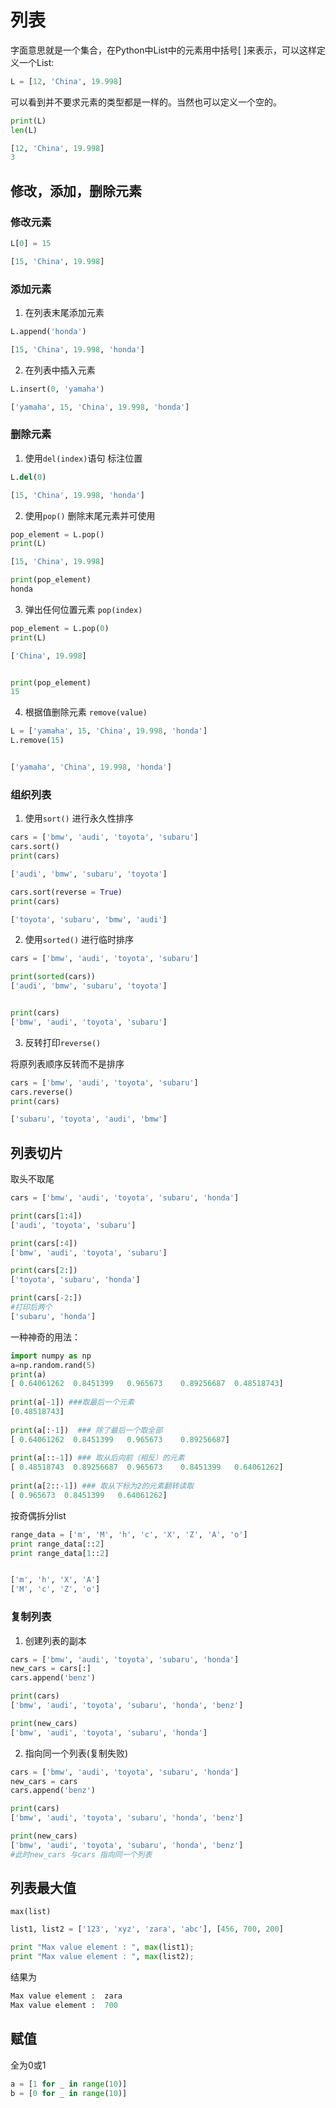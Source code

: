 # 列表
字面意思就是一个集合，在Python中List中的元素用中括号[ ]来表示，可以这样定义一个List:
```python
L = [12, 'China', 19.998]
```
可以看到并不要求元素的类型都是一样的。当然也可以定义一个空的。

```python
print(L)
len(L)

[12, 'China', 19.998]
3
```

## 修改，添加，删除元素

### 修改元素
```python
L[0] = 15

[15, 'China', 19.998]
```
### 添加元素
1. 在列表末尾添加元素
```python
L.append('honda')

[15, 'China', 19.998, 'honda']
```
2. 在列表中插入元素
```python
L.insert(0, 'yamaha')

['yamaha', 15, 'China', 19.998, 'honda']
```
### 删除元素
1. 使用```del(index)```语句
标注位置
```python
L.del(0)

[15, 'China', 19.998, 'honda']
```
2. 使用```pop()```
删除末尾元素并可使用
```python
pop_element = L.pop()
print(L)

[15, 'China', 19.998]

print(pop_element)
honda
```
3. 弹出任何位置元素
```pop(index)```
```python
pop_element = L.pop(0)
print(L)

['China', 19.998]


print(pop_element)
15
```
4. 根据值删除元素
```remove(value)```
```python
L = ['yamaha', 15, 'China', 19.998, 'honda']
L.remove(15)


['yamaha', 'China', 19.998, 'honda']
```

### 组织列表
1. 使用```sort()``` 进行永久性排序
```python
cars = ['bmw', 'audi', 'toyota', 'subaru']
cars.sort()
print(cars)

['audi', 'bmw', 'subaru', 'toyota']

cars.sort(reverse = True)
print(cars)

['toyota', 'subaru', 'bmw', 'audi']
```
2. 使用```sorted()``` 进行临时排序
```python
cars = ['bmw', 'audi', 'toyota', 'subaru']

print(sorted(cars))
['audi', 'bmw', 'subaru', 'toyota']


print(cars)
['bmw', 'audi', 'toyota', 'subaru']
```
3. 反转打印```reverse()```

将原列表顺序反转而不是排序
```python
cars = ['bmw', 'audi', 'toyota', 'subaru']
cars.reverse()
print(cars)

['subaru', 'toyota', 'audi', 'bmw']
```


## 列表切片
取头不取尾
```python
cars = ['bmw', 'audi', 'toyota', 'subaru', 'honda']

print(cars[1:4])
['audi', 'toyota', 'subaru']

print(cars[:4])
['bmw', 'audi', 'toyota', 'subaru']

print(cars[2:])
['toyota', 'subaru', 'honda']

print(cars[-2:])
#打印后两个
['subaru', 'honda']
```
一种神奇的用法：
```python
import numpy as np
a=np.random.rand(5)
print(a)
[ 0.64061262  0.8451399   0.965673    0.89256687  0.48518743]
 
print(a[-1]) ###取最后一个元素
[0.48518743]
 
print(a[:-1])  ### 除了最后一个取全部
[ 0.64061262  0.8451399   0.965673    0.89256687]
 
print(a[::-1]) ### 取从后向前（相反）的元素
[ 0.48518743  0.89256687  0.965673    0.8451399   0.64061262]
 
print(a[2::-1]) ### 取从下标为2的元素翻转读取
[ 0.965673  0.8451399   0.64061262]
```

按奇偶拆分list
```python
range_data = ['m', 'M', 'h', 'c', 'X', 'Z', 'A', 'o']
print range_data[::2]
print range_data[1::2]


['m', 'h', 'X', 'A']
['M', 'c', 'Z', 'o']
```



### 复制列表
1. 创建列表的副本
```python
cars = ['bmw', 'audi', 'toyota', 'subaru', 'honda']
new_cars = cars[:]
cars.append('benz')

print(cars)
['bmw', 'audi', 'toyota', 'subaru', 'honda', 'benz']

print(new_cars)
['bmw', 'audi', 'toyota', 'subaru', 'honda']
```

2. 指向同一个列表(复制失败)
```python
cars = ['bmw', 'audi', 'toyota', 'subaru', 'honda']
new_cars = cars
cars.append('benz')

print(cars)
['bmw', 'audi', 'toyota', 'subaru', 'honda', 'benz']

print(new_cars)
['bmw', 'audi', 'toyota', 'subaru', 'honda', 'benz']
#此时new_cars 与cars 指向同一个列表
```

## 列表最大值

```max(list)```
```python
list1, list2 = ['123', 'xyz', 'zara', 'abc'], [456, 700, 200]

print "Max value element : ", max(list1);
print "Max value element : ", max(list2);
```
结果为
```python
Max value element :  zara
Max value element :  700
```

## 赋值
全为0或1
```python
a = [1 for _ in range(10)] 
b = [0 for _ in range(10)]

```
